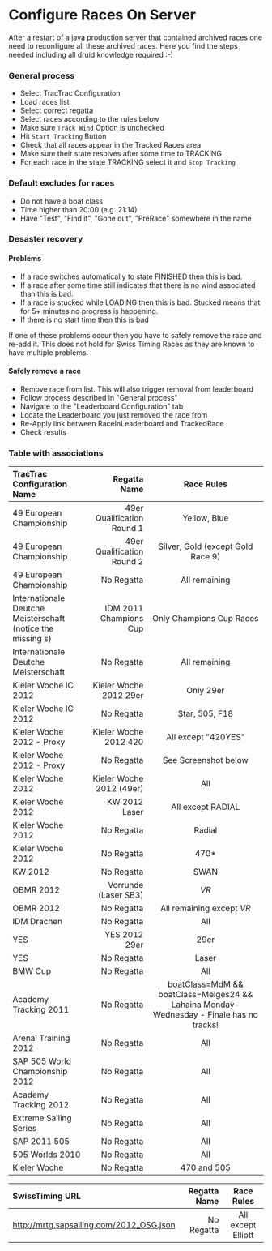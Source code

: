 # Configure Races On Server

After a restart of a java production server that contained archived races one need to reconfigure all these archived races. Here you find the steps needed including all druid knowledge required :-)

### General process

* Select TracTrac Configuration
* Load races list
* Select correct regatta
* Select races according to the rules below
* Make sure `Track Wind` Option is unchecked
* Hit `Start Tracking` Button
* Check that all races appear in the Tracked Races area
* Make sure their state resolves after some time to TRACKING
* For each race in the state TRACKING select it and `Stop Tracking`

### Default excludes for races

* Do not have a boat class
* Time higher than 20:00 (e.g. 21:14)
* Have "Test", "Find it", "Gone out", "PreRace" somewhere in the name

### Desaster recovery

#### Problems

* If a race switches automatically to state FINISHED then this is bad.
* If a race after some time still indicates that there is no wind associated than this is bad.
* If a race is stucked while LOADING then this is bad. Stucked means that for 5+ minutes no progress is happening.
* If there is no start time then this is bad

If one of these problems occur then you have to safely remove the race and re-add it. This does not hold for Swiss Timing Races as they are known to have multiple problems.

#### Safely remove a race

* Remove race from list. This will also trigger removal from leaderboard
* Follow process described in "General process"
* Navigate to the "Leaderboard Configuration" tab
* Locate the Leaderboard you just removed the race from
* Re-Apply link between RaceInLeaderboard and TrackedRace
* Check results

### Table with associations

| TracTrac Configuration Name | Regatta Name | Race Rules |
|:-----------|------------:|:------------:|
| 49 European Championship      |        49er Qualification Round 1 |     Yellow, Blue     |
| 49 European Championship      |        49er Qualification Round 2 |     Silver, Gold (except Gold Race 9)  |
| 49 European Championship      |        No Regatta |     All remaining  | 
| Internationale Deutche Meisterschaft (notice the missing s)     |        IDM 2011 Champions Cup |     Only Champions Cup Races  | 
| Internationale Deutche Meisterschaft      |        No Regatta |     All remaining  | 
| Kieler Woche IC 2012 | Kieler Woche 2012 29er | Only 29er |
| Kieler Woche IC 2012 | No Regatta | Star, 505, F18 |
| Kieler Woche 2012 - Proxy | Kieler Woche 2012 420 | All except "420YES" |
| Kieler Woche 2012 - Proxy | No Regatta | See Screenshot below |
| Kieler Woche 2012 | Kieler Woche 2012 (49er) | All  |
| Kieler Woche 2012 | KW 2012 Laser | All except RADIAL  |
| Kieler Woche 2012 | No Regatta | Radial |
| Kieler Woche 2012 | No Regatta | 470* |
| KW 2012 | No Regatta | SWAN |
| OBMR 2012 | Vorrunde (Laser SB3) | *VR* |
| OBMR 2012 | No Regatta | All remaining except *VR* |
| IDM Drachen | No Regatta | All |
| YES | YES 2012 29er | 29er |
| YES | No Regatta | Laser |
| BMW Cup | No Regatta | All |
| Academy Tracking 2011 | No Regatta | boatClass=MdM && boatClass=Melges24 && Lahaina Monday-Wednesday - Finale has no tracks! |
| Arenal Training 2012 | No Regatta | All |
| SAP 505 World Championship 2012 | No Regatta | All |
| Academy Tracking 2012 | No Regatta | All |
| Extreme Sailing Series | No Regatta | All |
| SAP 2011 505 | No Regatta | All |
| 505 Worlds 2010 | No Regatta | All |
| Kieler Woche | No Regatta | 470 and 505 |

| SwissTiming URL | Regatta Name | Race Rules |
|:-----------|------------:|:------------:|
| http://mrtg.sapsailing.com/2012_OSG.json      |        No Regatta  |     All except Elliott     |

